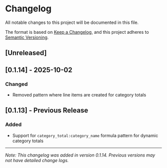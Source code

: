 # Changelog

All notable changes to this project will be documented in this file.

The format is based on [Keep a Changelog](https://keepachangelog.com/en/1.0.0/),
and this project adheres to [Semantic Versioning](https://semver.org/spec/v2.0.0.html).

## [Unreleased]

## [0.1.14] - 2025-10-02

### Changed
- Removed pattern where line items are created for category totals

## [0.1.13] - Previous Release

### Added
- Support for `category_total:category_name` formula pattern for dynamic category totals

---

*Note: This changelog was added in version 0.1.14. Previous versions may not have detailed change logs.*
